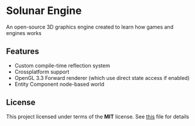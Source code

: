 # Solunar Engine

An open-source 3D graphics engine created to learn how games and engines works

## Features

- Custom compile-time reflection system
- Crossplatform support
- OpenGL 3.3 Forward renderer (which use direct state access if enabled)
- Entity Component node-based world

## License

This project licensed under terms of the __MIT__ license. See [this](./LICENSE) file for details
